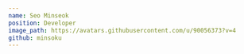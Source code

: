 ```yaml
---
name: Seo Minseok
position: Developer
image_path: https://avatars.githubusercontent.com/u/90056373?v=4
github: minsoku
---
```

